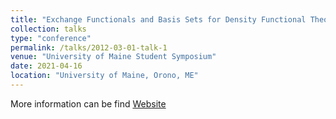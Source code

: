 ```yaml
---
title: "Exchange Functionals and Basis Sets for Density Functional Theory Study of ZnO Nano clusters in Photocatalytic Reactions (Oral)"
collection: talks
type: "conference"
permalink: /talks/2012-03-01-talk-1
venue: "University of Maine Student Symposium"
date: 2021-04-16
location: "University of Maine, Orono, ME"
---
```


More information can be find [Website](https://video.maine.edu/media/Kaltura+Capture+recording+-+March+25th+2021)

